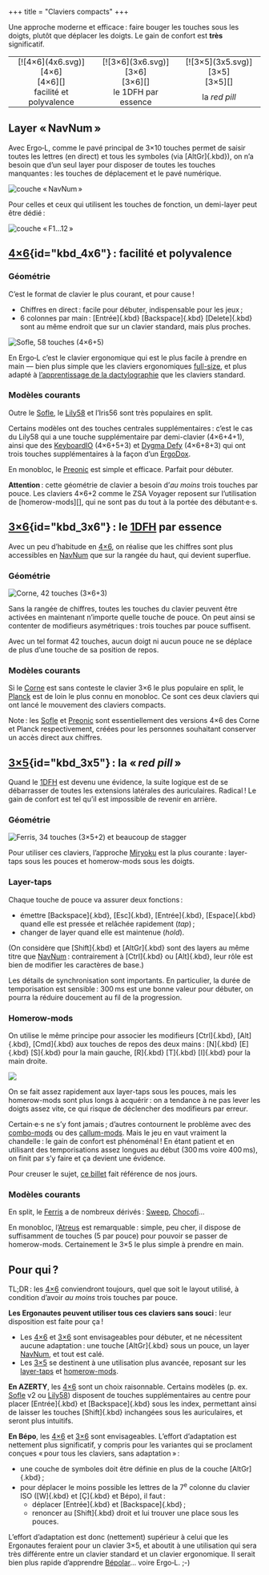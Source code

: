 +++
title = "Claviers compacts"
+++

Une approche moderne et efficace : faire bouger les touches sous les doigts,
plutôt que déplacer les doigts. Le gain de confort est **très** significatif.

<!--more-->

<style> .toc td { text-align: center; padding: 0 1em; } </style>
<table class="highlight toc">
  <colgroup>
    <col width="34%" />
    <col width="33%" />
    <col width="33%" />
  </colgroup>
  <tr>
    <td> [![4×6](4x6.svg)][4×6] </td>
    <td> [![3×6](3x6.svg)][3×6] </td>
    <td> [![3×5](3x5.svg)][3×5] </td>
  </tr>
  <tr>
    <td> [4×6][] </td>
    <td> [3×6][] </td>
    <td> [3×5][] </td>
  </tr>
  <tr>
    <td> facilité et polyvalence </td>
    <td> le 1DFH par essence </td>
    <td> la <i lang="en">red pill</i> </td>
  </tr>
</table>


Layer « NavNum »
-------------------------------------------------------------------------------

Avec Ergo‑L, comme le pavé principal de 3×10 touches permet de saisir toutes les
lettres (en direct) et tous les symboles (via [AltGr]{.kbd}), on n’a besoin que
d’un seul layer pour disposer de toutes les touches manquantes : les touches
de déplacement et le pavé numérique.

![couche « NavNum »](navnum.svg)

Pour celles et ceux qui utilisent les touches de fonction, un demi-layer peut
être dédié :

![couche « F1…12 »](func.svg)


[4×6]{id="kbd_4x6"} : facilité et polyvalence
--------------------------------------------------------------------------------

### Géométrie

C’est le format de clavier le plus courant, et pour cause !

- Chiffres en direct : facile pour débuter, indispensable pour les jeux ;
- 6 colonnes par main : [Entrée]{.kbd} [Backspace]{.kbd} [Delete]{.kbd} sont au
  même endroit que sur un clavier standard, mais plus proches.

![[Sofle][], 58 touches (4×6+5)](4x6_ergol.svg)

En Ergo‑L c’est le clavier ergonomique qui est le plus facile à prendre en main
— bien plus simple que les claviers ergonomiques [full-size][], et plus adapté à
[l’apprentissage de la dactylographie][dactylo] que les claviers standard.

### Modèles courants

Outre le [Sofle][], le [Lily58][] et l’Iris56 sont très populaires en split.

Certains modèles ont des touches centrales supplémentaires : c’est le cas du
Lily58 qui a une touche supplémentaire par demi-clavier (4×6+4+1), ainsi que des
[KeyboardIO][Model100] (4×6+5+3) et [Dygma Defy][Defy] (4×6+8+3) qui ont trois
touches supplémentaires à la façon d’un [ErgoDox][].

En monobloc, le [Preonic][] est simple et efficace. Parfait pour débuter.

**Attention** : cette géométrie de clavier a besoin d’*au moins* trois touches
par pouce. Les claviers 4×6+2 comme le ZSA Voyager reposent sur l’utilisation de
[homerow-mods][], qui ne sont pas du tout à la portée des débutant·e·s.


[3×6]{id="kbd_3x6"} : le [1DFH][] par essence
--------------------------------------------------------------------------------

Avec un peu d’habitude en [4×6][], on réalise que les chiffres sont plus
accessibles en [NavNum][] que sur la rangée du haut, qui devient superflue.

### Géométrie
 
![[Corne][], 42 touches (3×6+3)](3x6_ergol.svg)

Sans la rangée de chiffres, toutes les touches du clavier peuvent être activées
en maintenant n’importe quelle touche de pouce. On peut ainsi se contenter de
modifieurs asymétriques : trois touches par pouce suffisent.

Avec un tel format 42 touches, aucun doigt ni aucun pouce ne se déplace de plus
d’une touche de sa position de repos.

### Modèles courants

Si le [Corne][] est sans conteste le clavier 3×6 le plus populaire en split, le
[Planck][] est de loin le plus connu en monobloc. Ce sont ces deux claviers qui
ont lancé le mouvement des claviers compacts.

Note : les [Sofle][] et [Preonic][] sont essentiellement des versions 4×6 des
Corne et Planck respectivement, créées pour les personnes souhaitant conserver
un accès direct aux chiffres.


[3×5]{id="kbd_3x5"} : la « <i lang="en">red pill</i> »
--------------------------------------------------------------------------------

Quand le [1DFH][] est devenu une évidence, la suite logique est de se
débarrasser de toutes les extensions latérales des auriculaires. Radical ! Le
gain de confort est tel qu’il est impossible de revenir en arrière.

### Géométrie

![[Ferris][], 34 touches (3×5+2) et beaucoup de *stagger*](3x5_ergol.svg)

Pour utiliser ces claviers, l’approche [Miryoku][] est la plus courante :
layer-taps sous les pouces et homerow-mods sous les doigts.

### Layer-taps

Chaque touche de pouce va assurer deux fonctions :

- émettre [Backspace]{.kbd}, [Esc]{.kbd}, [Entrée]{.kbd}, [Espace]{.kbd}
  quand elle est pressée et relâchée rapidement (*tap*) ;
- changer de layer quand elle est maintenue (*hold*).

(On considère que [Shift]{.kbd} et [AltGr]{.kbd} sont des layers au même titre
que [NavNum][] : contrairement à [Ctrl]{.kbd} ou [Alt]{.kbd}, leur rôle est bien
de modifier les caractères de base.)

Les détails de synchronisation sont importants. En particulier, la durée de
temporisation est sensible : 300 ms est une bonne valeur pour débuter, on pourra
la réduire doucement au fil de la progression.

<!--
Plus finement, on peut choisir parmi deux comportements :

- classique : la touche se comporte comme un *tap* tant qu’elle n’est pas
  maintenue au moins 300 ms ; on accepte donc un petit délai avant d’activer un
  layer, ce qui convient parfaitement à notre touche
  [Espace]{.kbd}/[NumNav]{.kbd}.
- « Space Cadet » ou « permissive hold » : il faut que la touche de pouce soit
  pressée et relâchée sans qu’aucune autre touche n’ait été activée pour
  produire le *tap*, sans quoi c’est le *hold* qui est retenu. C’est bien adapté
  à [Shift]{.kbd} et [AltGr]{.kbd}, pour lesquelles on ne veut pas de délai
  susceptible de ralentir la saisie ; et on en profite pour associer en *tap*
  des touches que l’on veut éviter d’actionner par erreur, comme [Entrée]{.kbd}
  ou [Esc]{.kbd}.
-->

### Homerow-mods

On utilise le même principe pour associer les modifieurs [Ctrl]{.kbd},
[Alt]{.kbd}, [Cmd]{.kbd} aux touches de repos des deux mains : [N]{.kbd}
[E]{.kbd} [S]{.kbd} pour la main gauche, [R]{.kbd} [T]{.kbd} [I]{.kbd} pour la
main droite.

![](hrm.svg)

On se fait assez rapidement aux layer-taps sous les pouces, mais les
homerow-mods sont plus longs à acquérir : on a tendance à ne pas lever les
doigts assez vite, ce qui risque de déclencher des modifieurs par erreur.

Certain·e·s ne s’y font jamais ; d’autres contournent le problème avec des
[combo-mods][] ou des [callum-mods][]. Mais le jeu en vaut vraiment la
chandelle : le gain de confort est phénoménal ! En étant patient et en utilisant
des temporisations assez longues au début (300 ms voire 400 ms), on finit par
s’y faire et ça devient une évidence.

Pour creuser le sujet, [ce billet][precondition] fait référence de nos jours.

### Modèles courants

En split, le [Ferris][] a de nombreux dérivés : [Sweep][], [Chocofi][]…

En monobloc, l’[Atreus][] est remarquable : simple, peu cher, il dispose de
suffisamment de touches (5 par pouce) pour pouvoir se passer de homerow-mods.
Certainement le 3×5 le plus simple à prendre en main.


Pour qui ?
--------------------------------------------------------------------------------

TL;DR : les [4×6][] conviendront toujours, quel que soit le layout utilisé, à
condition d’avoir *au moins* trois touches par pouce.

**Les Ergonautes peuvent utiliser tous ces claviers sans souci** : leur
disposition est faite pour ça !

- Les [4×6][] et [3×6][] sont envisageables pour débuter, et ne nécessitent
  aucune adaptation : une touche [AltGr]{.kbd} sous un pouce, un layer
  [NavNum][], et tout est calé.
- Les [3×5][] se destinent à une utilisation plus avancée, reposant sur les
  [layer-taps][lt] et [homerow-mods][hrm].

**En AZERTY**, les [4×6][] sont un choix raisonnable. Certains modèles (p. ex.
[Sofle][] v2 ou [Lily58][]) disposent de touches supplémentaires au centre pour
placer [Entrée]{.kbd} et [Backspace]{.kbd} sous les index, permettant ainsi de
laisser les touches [Shift]{.kbd} inchangées sous les auriculaires, et seront plus
intuitifs.

**En Bépo**, les [4×6][] et [3×6][] sont envisageables. L’effort d’adaptation
est nettement plus significatif, y compris pour les variantes qui se proclament
conçues « pour tous les claviers, sans adaptation » :

- une couche de symboles doit être définie en plus de la couche [AltGr]{.kbd} ;
- pour déplacer le moins possible les lettres de la 7<sup>e</sup> colonne du
  clavier ISO ([W]{.kbd} et [Ç]{.kbd} et Bépo), il faut :
  - déplacer [Entrée]{.kbd} et [Backspace]{.kbd} ;
  - renoncer au [Shift]{.kbd} droit et lui trouver une place sous les pouces.

L’effort d’adaptation est donc (nettement) supérieur à celui que les Ergonautes
feraient pour un clavier 3×5, et aboutit à une utilisation qui sera très
différente entre un clavier standard et un clavier ergonomique. Il serait bien
plus rapide d’apprendre [Bépolar][]… voire Ergo‑L. ;-)


[4×6]:       #kbd_4x6
[3×6]:       #kbd_3x6
[3×5]:       #kbd_3x5
[NavNum]:    #layer-navnum
[lt]:        #layer-taps
[hrm]:       #homerow-mods
[full-size]: /claviers/full-size
[ErgoDox]:   /claviers/full-size/#géométrie-ergodox
[dactylo]:   /articles/apprendre_a_taper/
[Bépolar]:   /lafayette#bépolar
[1DFH]:      /presentation/#dfh-1u-distance-from-home

[Sofle]:     https://github.com/josefadamcik/SofleKeyboard
[Lily58]:    https://github.com/kata0510/Lily58
[Preonic]:   https://olkb.com/collections/preonic
[Model100]:  https://shop.keyboard.io/products/model-100
[Defy]:      https://dygma.com/pages/defy
[Corne]:     https://github.com/foostan/crkbd
[Planck]:    https://olkb.com/collections/planck
[Ferris]:    https://github.com/pierrechevalier83/ferris
[Sweep]:     https://github.com/davidphilipbarr/Sweep
[Chocofi]:   https://github.com/pashutk/chocofi
[Atreus]:    https://atreus.technomancy.us/

[Miryoku]:       https://github.com/manna-harbour/miryoku
[precondition]:  https://precondition.github.io/home-row-mods
[combo-mods]:    https://jasoncarloscox.com/writing/combo-mods/
[Callum-mods]:   https://github.com/qmk/qmk_firmware/blob/user-keymaps-still-present/users/callum/readme.md
